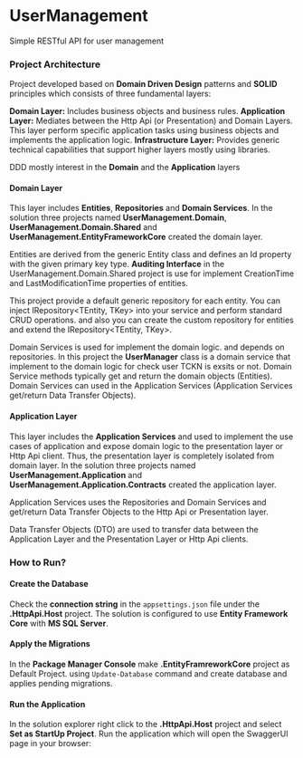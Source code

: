 # UserManagement
Simple RESTful API for user management

### Project Architecture
Project developed based on **Domain Driven Design** patterns and **SOLID** principles which consists of three fundamental layers:

**Domain Layer:** Includes business objects and business rules.
**Application Layer:** Mediates between the Http Api (or Presentation) and Domain Layers. This layer perform specific application tasks using business objects and implements the application logic.
**Infrastructure Layer:** Provides generic technical capabilities that support higher layers mostly using libraries.

DDD mostly interest in the **Domain** and the **Application** layers

#### Domain Layer
This layer includes **Entities**, **Repositories** and **Domain Services**.
In the solution three projects named **UserManagement.Domain**, **UserManagement.Domain.Shared** and **UserManagement.EntityFrameworkCore** created the domain layer.

Entities are derived from the generic Entity<TKey> class and defines an Id property with the given primary key type.
**Auditing Interface** in the UserManagement.Domain.Shared project is use for implement CreationTime and LastModificationTime properties of entities.

This project provide a default generic repository for each entity. You can inject IRepository<TEntity, TKey> into your service and perform standard CRUD operations.
and also you can create the custom repository for entities and extend the IRepository<TEntity, TKey>.

Domain Services is used for implement the domain logic. and depends on repositories.
In this project the **UserManager** class is a domain service that implement to the domain logic for check user TCKN is exsits or not.
Domain Service methods typically get and return the domain objects (Entities).
Domain Services can used in the Application Services (Application Services get/return Data Transfer Objects).

#### Application Layer
This layer includes the **Application Services** and used to implement the use cases of application and expose domain logic to the presentation layer or Http Api client.
Thus, the presentation layer is completely isolated from domain layer.
In the solution three projects named **UserManagement.Application** and **UserManagement.Application.Contracts** created the application layer.

Application Services uses the Repositories and Domain Services and get/return Data Transfer Objects to the Http Api or Presentation layer.

Data Transfer Objects (DTO) are used to transfer data between the Application Layer and the Presentation Layer or Http Api clients.


### How to Run?

#### Create the Database
Check the **connection string** in the `appsettings.json` file under the **.HttpApi.Host** project.
The solution is configured to use **Entity Framework Core** with **MS SQL Server**.

#### Apply the Migrations
In the **Package Manager Console** make **.EntityFramreworkCore** project as Default Project.
using `Update-Database` command and create database and applies pending migrations.

#### Run the Application
In the solution explorer right click to the **.HttpApi.Host** project and select **Set as StartUp Project**.
Run the application which will open the SwaggerUI page in your browser:



